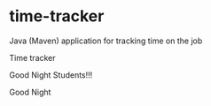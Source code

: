 # time-tracker
Java (Maven) application for tracking time on the job

Time tracker

Good Night Students!!!

Good Night
